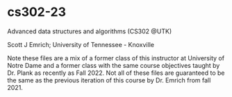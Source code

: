 # cs302-23
Advanced data structures and algorithms (CS302 @UTK)

Scott J Emrich; University of Tennessee - Knoxville

Note these files are a mix of a former class of this instructor at University of Notre Dame and a former class
with the same course objectives taught by Dr. Plank as recently as Fall 2022. Not all of these files are 
guaranteed to be the same as the previous iteration of this course by Dr. Emrich from fall 2021.


